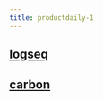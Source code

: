 ```yaml
---
title: productdaily-1
---
```


## [logseq](https://logseq.com/)
## [carbon](https://carbon.now.sh/)
## [](https://skyline.github.com/)
